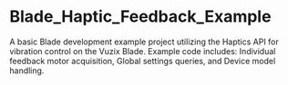 # Blade_Haptic_Feedback_Example

A basic Blade development example project utilizing the Haptics API for vibration control on the Vuzix Blade. Example code includes: Individual feedback motor acquisition, Global settings queries, and Device model handling.